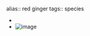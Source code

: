 alias:: red ginger
tags:: species

-
- ![image](https://ipfs.io/ipfs/QmempMXt5bQj4i5KNXFZeb6bWXpZYZxm7KtSHKzDCcgjYh)